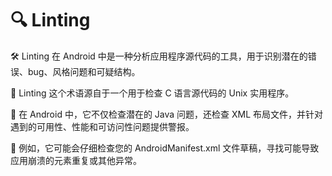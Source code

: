 # 🔍 Linting

🛠️ Linting 在 Android 中是一种分析应用程序源代码的工具，用于识别潜在的错误、bug、风格问题和可疑结构。

📜 Linting 这个术语源自于一个用于检查 C 语言源代码的 Unix 实用程序。

🤖 在 Android 中，它不仅检查潜在的 Java 问题，还检查 XML 布局文件，并针对遇到的可用性、性能和可访问性问题提供警报。

🔬 例如，它可能会仔细检查您的 AndroidManifest.xml 文件草稿，寻找可能导致应用崩溃的元素重复或其他异常。